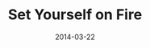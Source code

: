 ---
layout: message
category: message
series: "How to Change the World"
title: "Set Yourself on Fire"
date: 2014-03-22
audio-description: "We’re talking about setting ourselves on fire."
audio: "http://www.crossroads.net/players/media/hq/htctw_01.mp3"
audio-title: "Set Yourself on Fire"
audio-duration: "&#58;"
program-description: "3-22-14 Program"
program: "http://www.crossroads.net/players/media/hq/03_22-23_14Program_LO.pdf"
program-title: "Set Yourself on Fire"
video-description: "We’re talking about setting ourselves on fire."
video-title: "Set Yourself on Fire"
video: "https://s3.amazonaws.com/crossroadsvideomessages/htctw_01.mp4"
---